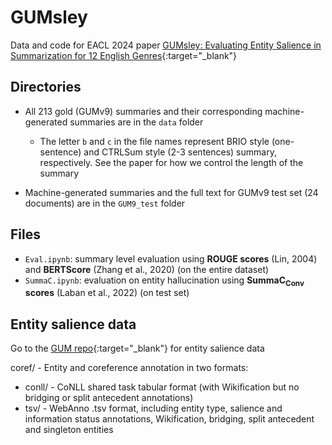 # GUMsley

Data and code for EACL 2024 paper [GUMsley: Evaluating Entity Salience in Summarization for 12 English Genres](https://aclanthology.org/2024.eacl-long.158/){:target="_blank"}

## Directories
- All 213 gold (GUMv9) summaries and their corresponding machine-generated summaries are in the `data` folder
  - The letter `b` and `c` in the file names represent BRIO style (one-sentence) and CTRLSum style (2-3 sentences) summary, respectively. See the paper for how we control the length of the summary

- Machine-generated summaries and the full text for GUMv9 test set (24 documents) are in the `GUM9_test` folder

## Files
- `Eval.ipynb`: summary level evaluation using **ROUGE scores** (Lin, 2004) and **BERTScore** (Zhang et al., 2020) (on the entire dataset)
- `SummaC.ipynb`: evaluation on entity hallucination using **SummaC<sub>Conv</sub> scores** (Laban et al., 2022) (on test set)


## Entity salience data
Go to the [GUM repo](https://github.com/amir-zeldes/gum/tree/master){:target="_blank"} for entity salience data

coref/ - Entity and coreference annotation in two formats:
  - conll/ - CoNLL shared task tabular format (with Wikification but no bridging or split antecedent annotations)
  - tsv/ - WebAnno .tsv format, including entity type, salience and information status annotations, Wikification, bridging, split antecedent and singleton entities
